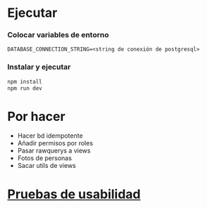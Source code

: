 # Ejecutar

### Colocar variables de entorno
```env
DATABASE_CONNECTION_STRING=<string de conexión de postgresql>
```

### Instalar y ejecutar
```bash
npm install
npm run dev
```

# Por hacer
* Hacer bd idempotente
* Añadir permisos por roles
* Pasar rawquerys a views
* Fotos de personas
* Sacar utils de views

# [Pruebas de usabilidad](https://github.com/Rolando1010/AutoRepair/blob/main/Pruebas-Usabilidad-Jose-Rolando.pdf)
